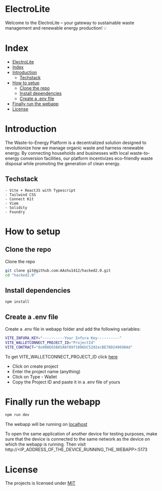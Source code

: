 # ElectroLite

Welcome to the ElectroLite – your gateway to sustainable waste management and renewable energy production! 💡


# Index

- [ElectroLite](#electrolite)
- [Index](#index)
- [Introduction](#introduction)
  - [Techstack](#techstack)
- [How to setup](#how-to-setup)
  - [Clone the repo](#clone-the-repo)
  - [Install dependencies](#install-dependencies)
  - [Create a .env file](#create-a-env-file)
- [Finally run the webapp](#finally-run-the-webapp)
- [License](#license)



# Introduction

The Waste-to-Energy Platform is a decentralized solution designed to revolutionize how we manage organic waste and harness renewable energy. By connecting households and businesses with local waste-to-energy conversion facilities, our platform incentivizes eco-friendly waste disposal while promoting the generation of clean energy. 

## Techstack

    - Vite + ReactJS with Typescript
    - Tailwind CSS
    - Connect Kit
    - Viem
    - Solidity
    - Foundry

# How to setup

## Clone the repo

Clone the repo

```bash
git clone git@github.com:AAshu1412/hacked2.0.git
cd "hacked2.0"
```
## Install dependencies

```bash
npm install
```
## Create a .env file

Create a .env file in webapp folder and add the following variables:

```bash
VITE_INFURA_KEY="----------Your Infura Key----------"
VITE_WALLETCONNECT_PROJECT_ID="ProjectId"
VITE_CONTRACT="0x000E65B85A0f89f1006bC5202ecBE70D249698Ad"
```

To get VITE_WALLETCONNECT_PROJECT_ID click [here](https://cloud.walletconnect.com/sign-in) 
 - Click on create project
 - Enter the project name (anything)
 - Click on Type - Wallet
 - Copy the Project ID and paste it in a .env file of yours

 # Finally run the webapp

```bash
npm run dev
```

The webapp will be running on [localhost](localhost:5173)

To open the same application of another device for testing purposes, make sure that the device is connected to the same network as the device on which the webapp is running. Then visit http://<IP_ADDRESS_OF_THE_DEVICE_RUNNING_THE_WEBAPP>:5173

# License

The projects is licensed under [MIT](https://choosealicense.com/licenses/mit/)
